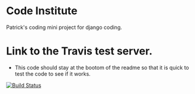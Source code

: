 # Code Institute

Patrick's coding mini project for django coding.




# Link to the Travis test server. 
* This code should stay at the bootom of the readme so that it is quick to test the code to see if it works.

[![Build Status](https://travis-ci.org/Patoman90/Django-blog.svg?branch=master)](https://travis-ci.org/Patoman90/Django-blog)